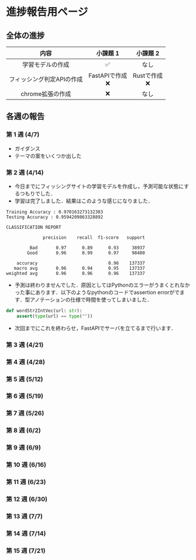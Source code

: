 # 進捗報告用ページ

## 全体の進捗

|  内容  |  小課題 1  |   小課題 2  |
| :----: | :----: | :----: |
|  学習モデルの作成  |  ✅  |  なし  |
|  フィッシング判定APIの作成  |  FastAPIで作成<br />❌  |  Rustで作成<br />❌  |
|  chrome拡張の作成  |  ❌  |  なし  |

## 各週の報告

### 第 1 週 (4/7)

* ガイダンス
* テーマの案をいくつか出した

### 第 2 週 (4/14)

* 今日までにフィッシングサイトの学習モデルを作成し，予測可能な状態にするつもりでした．
* 学習は完了しました．結果はこのような感じになりました．
```
Training Accuracy : 0.970163273132383
Testing Accuracy : 0.9594209863328892

CLASSIFICATION REPORT

              precision    recall  f1-score   support

         Bad       0.97      0.89      0.93     38937
        Good       0.96      0.99      0.97     98400

    accuracy                           0.96    137337
   macro avg       0.96      0.94      0.95    137337
weighted avg       0.96      0.96      0.96    137337
```
* 予測は終わりませんでした．原因としてはPythonのエラーがうまくとれなかった事にあります．以下のようなpythonのコードでassertion errorがでます．型アノテーションの仕様で時間を使ってしまいました．
```py
def wordStr2IntVec(url: str):
    assert(type(url) == type(""))
```

* 次回までにこれを終わらせ，FastAPIでサーバを立てるまで行います．

### 第 3 週 (4/21)

### 第 4 週 (4/28)

### 第 5 週 (5/12)

### 第 6 週 (5/19)

### 第 7 週 (5/26)

### 第 8 週 (6/2)

### 第 9 週 (6/9)

### 第 10 週 (6/16)

### 第 11 週 (6/23)

### 第 12 週 (6/30)

### 第 13 週 (7/7)

### 第 14 週 (7/14)

### 第 15 週 (7/21)
